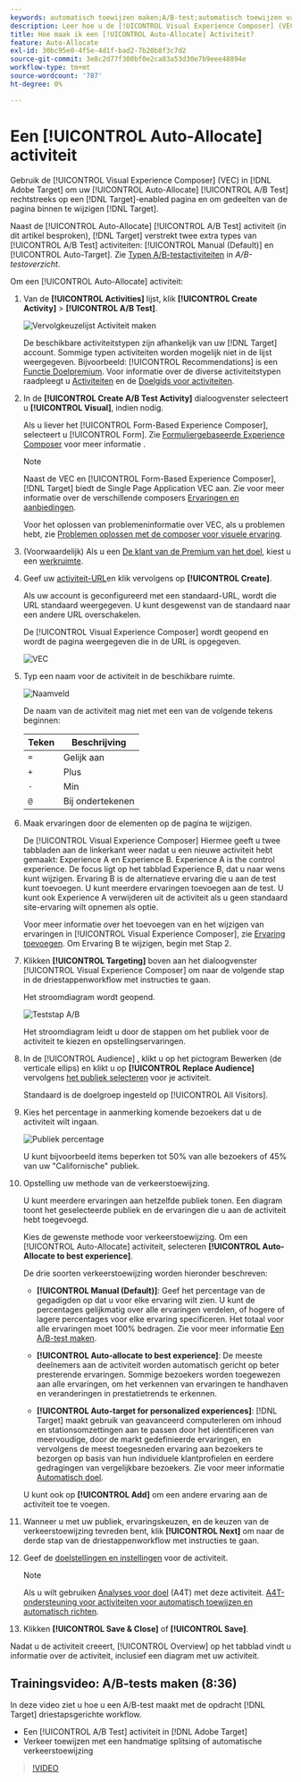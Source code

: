 ```yaml
---
keywords: automatisch toewijzen maken;A/B-test;automatisch toewijzen van activiteit;nieuwe a/b-activiteit;automatisch toewijzen;automatisch toewijzen aan beste ervaring;toewijzen;automatisch toewijzen
description: Leer hoe u de [!UICONTROL Visual Experience Composer] (VEC) in [!DNL Adobe Target] om een [!UICONTROL Auto-Allocate] A/B Testactiviteit.
title: Hoe maak ik een [!UICONTROL Auto-Allocate] Activiteit?
feature: Auto-Allocate
exl-id: 30bc95e0-4f5e-4d1f-bad2-7b20b8f3c7d2
source-git-commit: 3e8c2d77f300bf0e2ca83a53d30e7b9eee48894e
workflow-type: tm+mt
source-wordcount: '787'
ht-degree: 0%

---
```


# Een [!UICONTROL Auto-Allocate] activiteit

Gebruik de [!UICONTROL Visual Experience Composer] (VEC) in [!DNL Adobe Target] om uw [!UICONTROL Auto-Allocate] [!UICONTROL A/B Test] rechtstreeks op een [!DNL Target]-enabled pagina en om gedeelten van de pagina binnen te wijzigen [!DNL Target].

Naast de [!UICONTROL Auto-Allocate] [!UICONTROL A/B Test] activiteit (in dit artikel besproken), [!DNL Target] verstrekt twee extra types van [!UICONTROL A/B Test] activiteiten: [!UICONTROL Manual (Default)] en [!UICONTROL Auto-Target]. Zie [Typen A/B-testactiviteiten](/help/main/c-activities/t-test-ab/test-ab.md#types) in *A/B-testoverzicht*.

Om een [!UICONTROL Auto-Allocate] activiteit:

1. Van de **[!UICONTROL Activities]** lijst, klik **[!UICONTROL Create Activity]** > **[!UICONTROL A/B Test]**.

   ![Vervolgkeuzelijst Activiteit maken](/help/main/c-activities/t-test-ab/t-test-create-ab/assets/ab_select-new.png)

   De beschikbare activiteitstypen zijn afhankelijk van uw [!DNL Target] account. Sommige typen activiteiten worden mogelijk niet in de lijst weergegeven. Bijvoorbeeld: [!UICONTROL Recommendations] is een [Functie Doelpremium](/help/main/c-intro/intro.md#premium). Voor informatie over de diverse activiteitstypen raadpleegt u [Activiteiten](/help/main/c-activities/activities.md) en de [Doelgids voor activiteiten](/help/main/c-activities/target-activities-guide.md).

1. In de **[!UICONTROL Create A/B Test Activity]** dialoogvenster selecteert u **[!UICONTROL Visual]**, indien nodig.

   Als u liever het [!UICONTROL Form-Based Experience Composer], selecteert u [!UICONTROL Form]. Zie [Formuliergebaseerde Experience Composer](/help/main/c-experiences/form-experience-composer.md) voor meer informatie .

   >[!NOTE]
   >
   >Naast de VEC en [!UICONTROL Form-Based Experience Composer], [!DNL Target] biedt de Single Page Application VEC aan. Zie voor meer informatie over de verschillende composers [Ervaringen en aanbiedingen](/help/main/c-experiences/experiences.md).
   >
   >Voor het oplossen van problemeninformatie over VEC, als u problemen hebt, zie [Problemen oplossen met de composer voor visuele ervaring](/help/main/c-experiences/c-visual-experience-composer/r-troubleshoot-composer/troubleshoot-composer.md).

1. (Voorwaardelijk) Als u een [De klant van de Premium van het doel](/help/main/c-intro/intro.md#premium), kiest u een [werkruimte](/help/main/administrating-target/c-user-management/property-channel/property-channel.md).

1. Geef uw [activiteit-URL](/help/main/c-activities/t-test-ab/t-test-create-ab/ab-activity-url.md)en klik vervolgens op **[!UICONTROL Create]**.

   Als uw account is geconfigureerd met een standaard-URL, wordt die URL standaard weergegeven. U kunt desgewenst van de standaard naar een andere URL overschakelen.

   De [!UICONTROL Visual Experience Composer] wordt geopend en wordt de pagina weergegeven die in de URL is opgegeven.

   ![VEC](/help/main/c-activities/t-test-ab/t-test-create-ab/assets/vec-new.png)

1. Typ een naam voor de activiteit in de beschikbare ruimte.

   ![Naamveld](/help/main/c-activities/t-test-ab/t-test-create-ab/assets/ab_newname-new.png)

   De naam van de activiteit mag niet met een van de volgende tekens beginnen:

   | Teken | Beschrijving |
   |--- |--- |
   | `=` | Gelijk aan |
   | `+` | Plus |
   | `-` | Min |
   | `@` | Bij ondertekenen |

1. Maak ervaringen door de elementen op de pagina te wijzigen.

   De [!UICONTROL Visual Experience Composer] Hiermee geeft u twee tabbladen aan de linkerkant weer nadat u een nieuwe activiteit hebt gemaakt: Experience A en Experience B. Experience A is the control experience. De focus ligt op het tabblad Experience B, dat u naar wens kunt wijzigen. Ervaring B is de alternatieve ervaring die u aan de test kunt toevoegen. U kunt meerdere ervaringen toevoegen aan de test. U kunt ook Experience A verwijderen uit de activiteit als u geen standaard site-ervaring wilt opnemen als optie.

   Voor meer informatie over het toevoegen van en het wijzigen van ervaringen in [!UICONTROL Visual Experience Composer], zie [Ervaring toevoegen](/help/main/c-activities/t-test-ab/t-test-create-ab/ab-add-experience.md). Om Ervaring B te wijzigen, begin met Stap 2.

1. Klikken **[!UICONTROL Targeting]** boven aan het dialoogvenster [!UICONTROL Visual Experience Composer] om naar de volgende stap in de driestappenworkflow met instructies te gaan.

   Het stroomdiagram wordt geopend.

   ![Teststap A/B](/help/main/c-activities/t-test-ab/t-test-create-ab/assets/ab_flow-new.png)

   Het stroomdiagram leidt u door de stappen om het publiek voor de activiteit te kiezen en opstellingservaringen.

1. In de [!UICONTROL Audience] , klikt u op het pictogram Bewerken (de verticale ellips) en klikt u op **[!UICONTROL Replace Audience]** vervolgens [het publiek selecteren](/help/main/c-activities/t-test-ab/t-test-create-ab/ab-audience.md) voor je activiteit.

   Standaard is de doelgroep ingesteld op [!UICONTROL All Visitors].

1. Kies het percentage in aanmerking komende bezoekers dat u de activiteit wilt ingaan.

   ![Publiek percentage](/help/main/c-activities/t-test-ab/t-test-create-ab/assets/audperc-new.png)

   U kunt bijvoorbeeld items beperken tot 50% van alle bezoekers of 45% van uw &quot;Californische&quot; publiek.

1. Opstelling uw methode van de verkeerstoewijzing.

   U kunt meerdere ervaringen aan hetzelfde publiek tonen. Een diagram toont het geselecteerde publiek en de ervaringen die u aan de activiteit hebt toegevoegd.

   Kies de gewenste methode voor verkeerstoewijzing. Om een [!UICONTROL Auto-Allocate] activiteit, selecteren **[!UICONTROL Auto-Allocate to best experience]**.

   De drie soorten verkeerstoewijzing worden hieronder beschreven:

   * **[!UICONTROL Manual (Default)]**: Geef het percentage van de gegadigden op dat u voor elke ervaring wilt zien. U kunt de percentages gelijkmatig over alle ervaringen verdelen, of hogere of lagere percentages voor elke ervaring specificeren. Het totaal voor alle ervaringen moet 100% bedragen. Zie voor meer informatie [Een A/B-test maken](/help/main/c-activities/t-test-ab/t-test-create-ab/test-create-ab.md).

   * **[!UICONTROL Auto-allocate to best experience]**: De meeste deelnemers aan de activiteit worden automatisch gericht op beter presterende ervaringen. Sommige bezoekers worden toegewezen aan alle ervaringen, om het verkennen van ervaringen te handhaven en veranderingen in prestatietrends te erkennen.

   * **[!UICONTROL Auto-target for personalized experiences]**: [!DNL Target] maakt gebruik van geavanceerd computerleren om inhoud en stationsomzettingen aan te passen door het identificeren van meervoudige, door de markt gedefinieerde ervaringen, en vervolgens de meest toegesneden ervaring aan bezoekers te bezorgen op basis van hun individuele klantprofielen en eerdere gedragingen van vergelijkbare bezoekers. Zie voor meer informatie [Automatisch doel](/help/main/c-activities/auto-target/auto-target-to-optimize.md).

   U kunt ook op **[!UICONTROL Add]** om een andere ervaring aan de activiteit toe te voegen.

1. Wanneer u met uw publiek, ervaringskeuzen, en de keuzen van de verkeerstoewijzing tevreden bent, klik **[!UICONTROL Next]** om naar de derde stap van de driestappenworkflow met instructies te gaan.

1. Geef de [doelstellingen en instellingen](/help/main/c-activities/t-test-ab/t-test-create-ab/ab-goals-and-settings.md) voor de activiteit.

   >[!NOTE]
   >
   >Als u wilt gebruiken [Analyses voor doel](/help/main/c-integrating-target-with-mac/a4t/a4t.md) (A4T) met deze activiteit. [A4T-ondersteuning voor activiteiten voor automatisch toewijzen en automatisch richten](/help/main/c-integrating-target-with-mac/a4t/a4t-at-aa.md).

1. Klikken **[!UICONTROL Save & Close]** of **[!UICONTROL Save]**.

Nadat u de activiteit creeert, [!UICONTROL Overview] op het tabblad vindt u informatie over de activiteit, inclusief een diagram met uw activiteit.

## Trainingsvideo: A/B-tests maken (8:36)

In deze video ziet u hoe u een A/B-test maakt met de opdracht [!DNL Target] driestapsgerichte workflow.

* Een [!UICONTROL A/B Test] activiteit in [!DNL Adobe Target]
* Verkeer toewijzen met een handmatige splitsing of automatische verkeerstoewijzing

>[!VIDEO](https://video.tv.adobe.com/v/17391)

